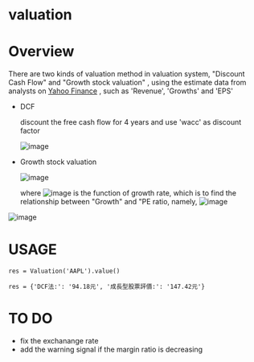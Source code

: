 # valuation


# Overview

There are two kinds of valuation method in valuation system, "Discount Cash Flow" and "Growth stock valuation" , using the estimate data from analysts on [Yahoo Finance](https://finance.yahoo.com/quote/AAPL/analysis?p=T) , such as 'Revenue', 'Growths' and 'EPS'

- DCF

    discount the free cash flow for 4 years and use 'wacc' as discount factor

    ![image](https://latex.codecogs.com/png.latex?value%20=%20\frac{FCF_1}{(1+wacc)}%20+%20....+\frac{FCF_n}{(1+wacc)^n}+\frac{FCF_n(1+g)}{wacc-g})
    
- Growth stock valuation

    ![image](https://latex.codecogs.com/png.latex?value%20=%20PE_{estimate}%20*%20EPS_{estimate})

    where ![image](https://latex.codecogs.com/png.latex?PE_{estimate}) is  the function of growth rate, which is to find the relationship between "Growth" and "PE ratio, namely,
    ![image](https://user-images.githubusercontent.com/51486531/111328633-5f378080-86a9-11eb-9758-5d580b48ef7b.png)
    
    
![image](https://user-images.githubusercontent.com/51486531/111170186-a147c000-85de-11eb-842b-1bb81a704e24.jpg)

# USAGE
`res = Valuation('AAPL').value()`

`res = {'DCF法:': '94.18元', '成長型股票評價:': '147.42元'}`


# TO DO 
* fix the exchanange rate
* add the warning signal if the margin ratio is decreasing
 
